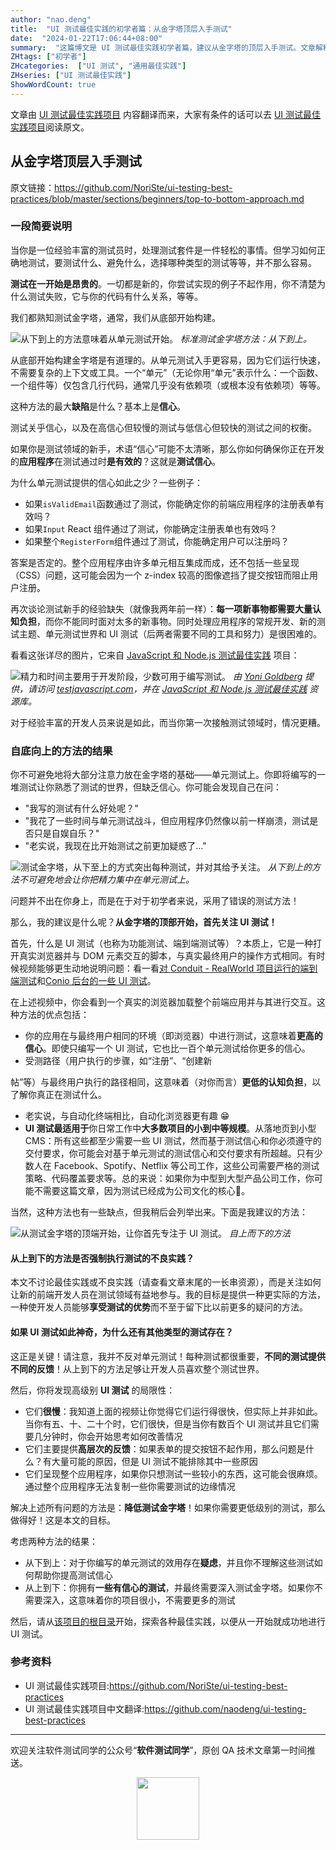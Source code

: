 ```yaml
---
author: "nao.deng"
title:  "UI 测试最佳实践的初学者篇：从金字塔顶层入手测试"
date:  "2024-01-22T17:06:44+08:00"
summary:  "这篇博文是 UI 测试最佳实践初学者篇，建议从金字塔的顶层入手测试。文章解释了在 UI 测试金字塔的顶部，即端到端测试，开始学习的优势。通过此方法，初学者能够更容易理解应用程序的整体行为，快速验证关键路径，并逐步深入学习更底层的单元测试和集成测试。这种渐进的学习方式有助于建立坚实的 UI 测试基础，提高测试覆盖率和质量。"
ZHtags: ["初学者"]
ZHcategories:  ["UI 测试", "通用最佳实践"]
ZHseries: ["UI 测试最佳实践"]
ShowWordCount: true
---
```


文章由 [UI 测试最佳实践项目](https://github.com/NoriSte/ui-testing-best-practices) 内容翻译而来，大家有条件的话可以去 [UI 测试最佳实践项目](https://github.com/NoriSte/ui-testing-best-practices)阅读原文。

## 从金字塔顶层入手测试

原文链接：<https://github.com/NoriSte/ui-testing-best-practices/blob/master/sections/beginners/top-to-bottom-approach.md>

### 一段简要说明

当你是一位经验丰富的测试员时，处理测试套件是一件轻松的事情。但学习如何正确地测试，要测试什么、避免什么，选择哪种类型的测试等等，并不那么容易。

**测试在一开始是昂贵的**。一切都是新的，你尝试实现的例子不起作用，你不清楚为什么测试失败，它与你的代码有什么关系，等等。

我们都熟知测试金字塔，通常，我们从底部开始构建。

![从下到上的方法意味着从单元测试开始。](https://github.com/NoriSte/ui-testing-best-practices/blob/master/assets/images/top-to-bottom-approach/bottom-to-top-approach.jpg?raw=true)
_标准测试金字塔方法：从下到上。_

从底部开始构建金字塔是有道理的。从单元测试入手更容易，因为它们运行快速，不需要复杂的上下文或工具。一个“单元”（无论你用“单元”表示什么：一个函数、一个组件等）仅包含几行代码，通常几乎没有依赖项（或根本没有依赖项）等等。

这种方法的最大**缺陷**是什么？基本上是**信心**。

测试关乎信心，以及在高信心但较慢的测试与低信心但较快的测试之间的权衡。

如果你是测试领域的新手，术语“信心”可能不太清晰，那么你如何确保你正在开发的**应用程序**在测试通过时**是有效的**？这就是**测试信心**。

为什么单元测试提供的信心如此之少？一些例子：

- 如果`isValidEmail`函数通过了测试，你能确定你的前端应用程序的注册表单有效吗？
- 如果`Input` React 组件通过了测试，你能确定注册表单也有效吗？
- 如果整个`RegisterForm`组件通过了测试，你能确定用户可以注册吗？

答案是否定的。整个应用程序由许多单元相互集成而成，还不包括一些呈现（CSS）问题，这可能会因为一个 z-index 较高的图像遮挡了提交按钮而阻止用户注册。

再次谈论测试新手的经验缺失（就像我两年前一样）：**每一项新事物都需要大量认知负担**，而你不能同时面对太多的新事物。同时处理应用程序的常规开发、新的测试主题、单元测试世界和 UI 测试（后两者需要不同的工具和努力）是很困难的。

看看这张详尽的图片，它来自
[JavaScript 和 Node.js 测试最佳实践](https://github.com/goldbergyoni/javascript-testing-best-practices)
项目：

![精力和时间主要用于开发阶段，少数可用于编写测试。](https://github.com/NoriSte/ui-testing-best-practices/blob/master/assets/images/top-to-bottom-approach/headspace.jpg?raw=true)
_由 [Yoni Goldberg](https://goldbergyoni.com/) 提供，请访问
[testjavascript.com](https://testjavascript.com/)，并在
[JavaScript 和 Node.js 测试最佳实践](https://github.com/goldbergyoni/javascript-testing-best-practices)
资源库。_

对于经验丰富的开发人员来说是如此，而当你第一次接触测试领域时，情况更糟。

### 自底向上的方法的结果

你不可避免地将大部分注意力放在金字塔的基础——单元测试上。你即将编写的一堆测试让你熟悉了测试的世界，但缺乏信心。你可能会发现自己在问：

- "我写的测试有什么好处呢？"
- "我花了一些时间与单元测试战斗，但应用程序仍然像以前一样崩溃，测试是否只是自娱自乐？"
- "老实说，我现在比开始测试之前更加疑惑了…"

![测试金字塔，从下至上的方式突出每种测试，并对其给予关注。](https://github.com/NoriSte/ui-testing-best-practices/blob/master/assets/images/top-to-bottom-approach/unit-testing-first.jpg?raw=true)
_从下到上的方法不可避免地会让你把精力集中在单元测试上。_

问题并不出在你身上，而是在于对于初学者来说，采用了错误的测试方法！

那么，我的建议是什么呢？**从金字塔的顶部开始，首先关注 UI 测试！**

首先，什么是 UI 测试（也称为功能测试、端到端测试等）？本质上，它是一种打开真实浏览器并与 DOM 元素交互的脚本，与真实最终用户的操作方式相同。有时候视频能够更生动地说明问题：看一看[对 Conduit - RealWorld 项目运行的端到端测试](https://www.youtube.com/watch?v=gdly-oU72X0&feature=youtu.be)和[Conio 后台的一些 UI 测试](https://www.youtube.com/watch?v=lNEMKeTYEPI&feature=youtu.be)。

在上述视频中，你会看到一个真实的浏览器加载整个前端应用并与其进行交互。这种方法的优点包括：

- 你的应用在与最终用户相同的环境（即浏览器）中进行测试，这意味着**更高的信心**。即使只编写一个 UI 测试，它也比一百个单元测试给你更多的信心。
- 受测路径（用户执行的步骤，如“注册”、“创建新

帖”等）与最终用户执行的路径相同，这意味着（对你而言）**更低的认知负担**，以了解你真正在测试什么。

- 老实说，与自动化终端相比，自动化浏览器更有趣 😁
- **UI 测试最适用于**你日常工作中**大多数项目的小到中等规模**。从落地页到小型 CMS：所有这些都至少需要一些 UI 测试，然而基于测试信心和你必须遵守的交付要求，你可能会对基于单元测试的测试信心和交付要求有所超越。只有少数人在 Facebook、Spotify、Netflix 等公司工作，这些公司需要严格的测试策略、代码覆盖要求等。总的来说：如果你为中型到大型产品公司工作，你可能不需要这篇文章，因为测试已经成为公司文化的核心🎉。

当然，这种方法也有一些缺点，但我稍后会列举出来。下面是我建议的方法：

![从测试金字塔的顶端开始，让你首先专注于 UI 测试。](https://github.com/NoriSte/ui-testing-best-practices/blob/master/assets/images/top-to-bottom-approach/ui-testing-first.jpg?raw=true)
_自上而下的方法_

#### 从上到下的方法是否强制执行测试的不良实践？

本文不讨论最佳实践或不良实践（请查看文章末尾的一长串资源），而是关注如何让新的前端开发人员在测试领域有益地参与。我的目标是提供一种更实际的方法，一种使开发人员能够**享受测试的优势**而不至于留下比以前更多的疑问的方法。

#### 如果 UI 测试如此神奇，为什么还有其他类型的测试存在？

这正是关键！请注意，我并不反对单元测试！每种测试都很重要，**不同的测试提供不同的反馈**！从上到下的方法足够让开发人员喜欢整个测试世界。

然后，你将发现高级别 **UI 测试** 的局限性：

- 它们**很慢**：我知道上面的视频让你觉得它们运行得很快，但实际上并非如此。当你有五、十、二十个时，它们很快，但是当你有数百个 UI 测试并且它们需要几分钟时，你会开始思考如何改善情况
- 它们主要提供**高层次的反馈**：如果表单的提交按钮不起作用，那么问题是什么？有大量可能的原因，但是 UI 测试不能排除其中一些原因
- 它们呈现整个应用程序，如果你只想测试一些较小的东西，这可能会很麻烦。通过整个应用程序无法复制一些你需要测试的边缘情况

解决上述所有问题的方法是：**降低测试金字塔**！如果你需要更低级别的测试，那么做得好！这是本文的目标。

考虑两种方法的结果：

- 从下到上：对于你编写的单元测试的效用存在**疑虑**，并且你不理解这些测试如何帮助你提高测试信心
- 从上到下：你拥有**一些有信心的测试**，并最终需要深入测试金字塔。如果你不需要深入，这意味着你的项目很小，不需要更多的测试

然后，请从[该项目的根目录](https://github.com/naodeng/ui-testing-best-practices/README.zh.md)开始，探索各种最佳实践，以便从一开始就成功地进行 UI 测试。

### 参考资料

- UI 测试最佳实践项目:<https://github.com/NoriSte/ui-testing-best-practices>
- UI 测试最佳实践项目中文翻译:<https://github.com/naodeng/ui-testing-best-practices>

---
欢迎关注软件测试同学的公众号“**软件测试同学**”，原创 QA 技术文章第一时间推送。
<!-- markdownlint-disable MD045 -->
<!-- markdownlint-disable MD033 -->
<center>
  <img src="https://cdn.jsdelivr.net/gh/naodeng/blogimg@master/uPic/2023112015'QR Code for 公众号.jpg" style="width: 100px;">
</center>
<!-- markdownlint-disable MD033 -->
<!-- markdownlint-disable MD045 -->
